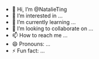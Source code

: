 - 👋 Hi, I’m @NatalieTing
- 👀 I’m interested in ...
- 🌱 I’m currently learning ...
- 💞️ I’m looking to collaborate on ...
- 📫 How to reach me ...
- 😄 Pronouns: ...
- ⚡ Fun fact: ...

<!---
NatalieTing/NatalieTing is a ✨ special ✨ repository because its `README.md` (this file) appears on your GitHub profile.
You can click the Preview link to take a look at your changes.
--->
